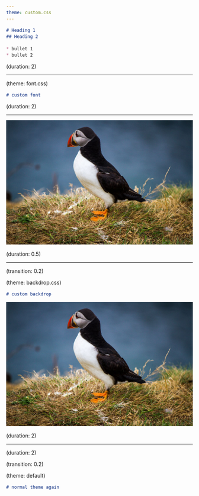 ```yaml
---
theme: custom.css
---
```


```md
# Heading 1
## Heading 2

* bullet 1
* bullet 2
```

(duration: 2)

---

(theme: font.css)

```md
# custom font
```

(duration: 2)

---

![](penguin.jpg)

(duration: 0.5)

---

(transition: 0.2)

(theme: backdrop.css)

```md
# custom backdrop
```

![](penguin.jpg)

(duration: 2)

---

(duration: 2)

(transition: 0.2)

<!-- disable theme by switching to default -->

(theme: default)

```md
# normal theme again
```
